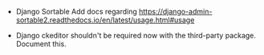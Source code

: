 * Django Sortable
Add docs regarding https://django-admin-sortable2.readthedocs.io/en/latest/usage.html#usage

* Django ckeditor shouldn't be required now with the third-party package. Document this.